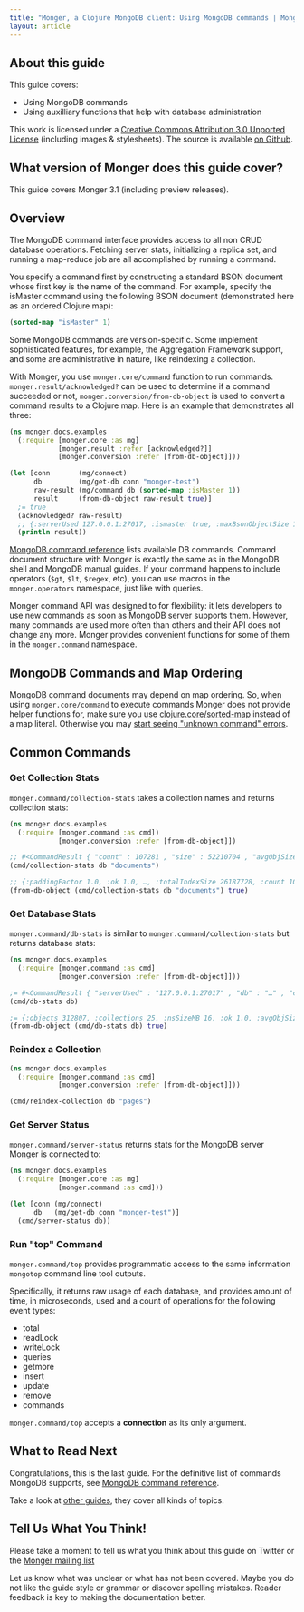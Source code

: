 ```yaml
---
title: "Monger, a Clojure MongoDB client: Using MongoDB commands | MongoDB library for Clojure"
layout: article
---
```


## About this guide

This guide covers:

 * Using MongoDB commands
 * Using auxilliary functions that help with database administration


This work is licensed under a <a rel="license" href="http://creativecommons.org/licenses/by/3.0/">Creative Commons Attribution 3.0 Unported License</a> (including images & stylesheets). The source is available [on Github](https://github.com/clojurewerkz/monger.docs).


## What version of Monger does this guide cover?

This guide covers Monger 3.1 (including preview releases).


## Overview

The MongoDB command interface provides access to all non CRUD database
operations. Fetching server stats, initializing a replica set, and
running a map-reduce job are all accomplished by running a command.

You specify a command first by constructing a standard BSON document
whose first key is the name of the command. For example, specify the
isMaster command using the following BSON document (demonstrated here
as an ordered Clojure map):

``` clojure
(sorted-map "isMaster" 1)
```

Some MongoDB commands are version-specific. Some implement
sophisticated features, for example, the Aggregation Framework
support, and some are administrative in nature, like reindexing a
collection.

With Monger, you use `monger.core/command` function to run
commands. `monger.result/acknowledged?` can be used to determine if a command
succeeded or not, `monger.conversion/from-db-object` is used to
convert a command results to a Clojure map. Here is an example that
demonstrates all three:

``` clojure
(ns monger.docs.examples
  (:require [monger.core :as mg]
            [monger.result :refer [acknowledged?]]
            [monger.conversion :refer [from-db-object]]))

(let [conn       (mg/connect)
      db         (mg/get-db conn "monger-test")
      raw-result (mg/command db (sorted-map :isMaster 1))
      result     (from-db-object raw-result true)]
  ;= true
  (acknowledged? raw-result)
  ;; {:serverUsed 127.0.0.1:27017, :ismaster true, :maxBsonObjectSize 16777216, :ok 1.0}
  (println result))
```

[MongoDB command
reference](http://docs.mongodb.org/manual/reference/commands/?highlight=commands)
lists available DB commands. Command document structure with Monger is
exactly the same as in the MongoDB shell and MongoDB manual guides. If
your command happens to include operators (`$gt`, `$lt`, `$regex`,
etc), you can use macros in the `monger.operators` namespace, just
like with queries.

Monger command API was designed to for flexibility: it lets developers
to use new commands as soon as MongoDB server supports them. However,
many commands are used more often than others and their API does not
change any more. Monger provides convenient functions for some of them
in the `monger.command` namespace.


## MongoDB Commands and Map Ordering

MongoDB command documents may depend on map ordering. So, when using
`monger.core/command` to execute commands Monger does not provide
helper functions for, make sure you use
[clojure.core/sorted-map](http://clojure.github.com/clojure/clojure.core-api.html#clojure.core/sorted-map)
instead of a map literal. Otherwise you may [start seeing "unknown
command"
errors](https://groups.google.com/forum/?fromgroups=#!topic/clojure-mongodb/IMEnskx6yXo).


## Common Commands

### Get Collection Stats

`monger.command/collection-stats` takes a collection names and returns
collection stats:

``` clojure
(ns monger.docs.examples
  (:require [monger.command :as cmd])
            [monger.conversion :refer [from-db-object]])

;; #<CommandResult { "count" : 107281 , "size" : 52210704 , "avgObjSize" : 486.67242102515826 , "storageSize" : 65224704 , "numExtents" : 9 , "nindexes" : 6 , "lastExtentSize" : 17399808 , "paddingFactor" : 1.0 , "flags" : 1 , "totalIndexSize" : 26187728, …, "ok" : 1.0}>
(cmd/collection-stats db "documents")

;; {:paddingFactor 1.0, :ok 1.0, …, :totalIndexSize 26187728, :count 107281, :avgObjSize 486.67242102515826, :lastExtentSize 17399808, :size 52210704, :storageSize 65224704, :flags 1, :nindexes 6, :numExtents 9}
(from-db-object (cmd/collection-stats db "documents") true)
```


### Get Database Stats

`monger.command/db-stats` is similar to `monger.command/collection-stats` but returns database stats:

``` clojure
(ns monger.docs.examples
  (:require [monger.command :as cmd]
            [monger.conversion :refer [from-db-object]]))

;= #<CommandResult { "serverUsed" : "127.0.0.1:27017" , "db" : "…" , "collections" : 25 , "objects" : 312807 , "avgObjSize" : 297.94926584123755 , "dataSize" : 93200616 , "storageSize" : 116150272 , "numExtents" : 53 , "indexes" : 37 , "indexSize" : 33088272 , "fileSize" : 469762048 , "nsSizeMB" : 16 , "ok" : 1.0}>
(cmd/db-stats db)

;= {:objects 312807, :collections 25, :nsSizeMB 16, :ok 1.0, :avgObjSize 297.94926584123755, :indexes 37, :storageSize 116150272, :fileSize 469762048, :dataSize 93200616, :serverUsed "127.0.0.1:27017", :numExtents 53, :db "…", :indexSize 33088272}
(from-db-object (cmd/db-stats db) true)
```


### Reindex a Collection

``` clojure
(ns monger.docs.examples
  (:require [monger.command :as cmd]
            [monger.conversion :refer [from-db-object]]))

(cmd/reindex-collection db "pages")
```


### Get Server Status

`monger.command/server-status` returns stats for the MongoDB server
Monger is connected to:

``` clojure
(ns monger.docs.examples
  (:require [monger.core :as mg]
            [monger.command :as cmd]))

(let [conn (mg/connect)
      db   (mg/get-db conn "monger-test")]
  (cmd/server-status db))
```


### Run "top" Command

`monger.command/top` provides programmatic access to the same
information `mongotop` command line tool outputs.

Specifically, it returns raw usage of each database, and provides
amount of time, in microseconds, used and a count of operations for
the following event types:

* total
* readLock
* writeLock
* queries
* getmore
* insert
* update
* remove
* commands

`monger.command/top` accepts a **connection** as its only argument.

## What to Read Next

Congratulations, this is the last guide. For the definitive list of
commands MongoDB supports, see [MongoDB command
reference](http://docs.mongodb.org/manual/reference/commands/?highlight=commands).

Take a look at [other guides](/articles/guides.html), they cover all kinds of topics.


## Tell Us What You Think!

Please take a moment to tell us what you think about this guide on
Twitter or the [Monger mailing
list](https://groups.google.com/forum/#!forum/clojure-mongodb)

Let us know what was unclear or what has not been covered. Maybe you
do not like the guide style or grammar or discover spelling
mistakes. Reader feedback is key to making the documentation better.
